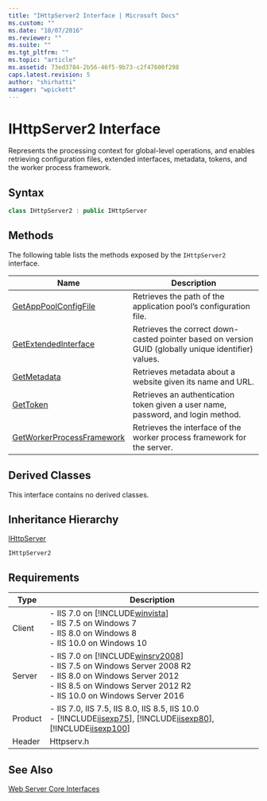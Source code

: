 ```yaml
---
title: "IHttpServer2 Interface | Microsoft Docs"
ms.custom: ""
ms.date: "10/07/2016"
ms.reviewer: ""
ms.suite: ""
ms.tgt_pltfrm: ""
ms.topic: "article"
ms.assetid: 73ed3784-2b56-46f5-9b73-c2f47600f298
caps.latest.revision: 5
author: "shirhatti"
manager: "wpickett"
---
```

# IHttpServer2 Interface
Represents the processing context for global-level operations, and enables retrieving configuration files, extended interfaces, metadata, tokens, and the worker process framework.  
  
## Syntax  
  
```cpp  
class IHttpServer2 : public IHttpServer  
```  
  
## Methods  
 The following table lists the methods exposed by the `IHttpServer2` interface.  
  
|Name|Description|  
|----------|-----------------|  
|[GetAppPoolConfigFile](../../web-development-reference\native-code-api-reference/ihttpserver2-getapppoolconfigfile-method.md)|Retrieves the path of the application pool’s configuration file.|  
|[GetExtendedInterface](../../web-development-reference\native-code-api-reference/ihttpserver2-getextendedinterface-method.md)|Retrieves the correct down-casted pointer based on version GUID (globally unique identifier) values.|  
|[GetMetadata](../../web-development-reference\native-code-api-reference/ihttpserver2-getmetadata-method.md)|Retrieves metadata about a website given its name and URL.|  
|[GetToken](../../web-development-reference\native-code-api-reference/ihttpserver2-gettoken-method.md)|Retrieves an authentication token given a user name, password, and login method.|  
|[GetWorkerProcessFramework](../../web-development-reference\native-code-api-reference/ihttpserver2-getworkerprocessframework-method.md)|Retrieves the interface of the worker process framework for the server.|  
  
## Derived Classes  
 This interface contains no derived classes.  
  
## Inheritance Hierarchy  
 [IHttpServer](../../web-development-reference\native-code-api-reference/ihttpserver-interface.md)  
  
 `IHttpServer2`  
  
## Requirements  
  
|Type|Description|  
|----------|-----------------|  
|Client|-   IIS 7.0 on [!INCLUDE[winvista](../../wmi-provider/includes/winvista-md.md)]<br />-   IIS 7.5 on Windows 7<br />-   IIS 8.0 on Windows 8<br />-   IIS 10.0 on Windows 10|  
|Server|-   IIS 7.0 on [!INCLUDE[winsrv2008](../../wmi-provider/includes/winsrv2008-md.md)]<br />-   IIS 7.5 on Windows Server 2008 R2<br />-   IIS 8.0 on Windows Server 2012<br />-   IIS 8.5 on Windows Server 2012 R2<br />-   IIS 10.0 on Windows Server 2016|  
|Product|-   IIS 7.0, IIS 7.5, IIS 8.0, IIS 8.5, IIS 10.0<br />-   [!INCLUDE[iisexp75](../../web-development-reference/native-code-api-reference/includes/iisexp75-md.md)], [!INCLUDE[iisexp80](../../web-development-reference/native-code-api-reference/includes/iisexp80-md.md)], [!INCLUDE[iisexp100](../../web-development-reference/native-code-api-reference/includes/iisexp100-md.md)]|  
|Header|Httpserv.h|  
  
## See Also  
 [Web Server Core Interfaces](../../web-development-reference\native-code-api-reference/web-server-core-interfaces.md)
